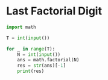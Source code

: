 # Last Factorial Digit

```python
import math

T = int(input())

for _ in range(T):
    N = int(input())
    ans = math.factorial(N)
    res = str(ans)[-1]
    print(res)
```
